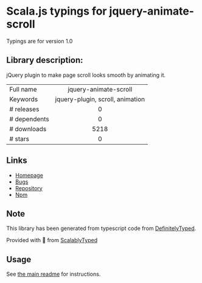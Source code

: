 
# Scala.js typings for jquery-animate-scroll

Typings are for version 1.0

## Library description:
jQuery plugin to make page scroll looks smooth by animating it.

|                    |                 |
| ------------------ | :-------------: |
| Full name          | jquery-animate-scroll |
| Keywords           | jquery-plugin, scroll, animation |
| # releases         | 0 |
| # dependents       | 0 |
| # downloads        | 5218 |
| # stars            | 0 |

## Links
- [Homepage](https://github.com/risan/jquery-animate-scroll)
- [Bugs](https://github.com/risan/jquery-animate-scroll/issues)
- [Repository](https://github.com/risan/jquery-animate-scroll)
- [Npm](https://www.npmjs.com/package/jquery-animate-scroll)
    


## Note
This library has been generated from typescript code from [DefinitelyTyped](https://definitelytyped.org).

Provided with :purple_heart: from [ScalablyTyped](https://github.com/oyvindberg/ScalablyTyped)

## Usage
See [the main readme](../../readme.md) for instructions.


